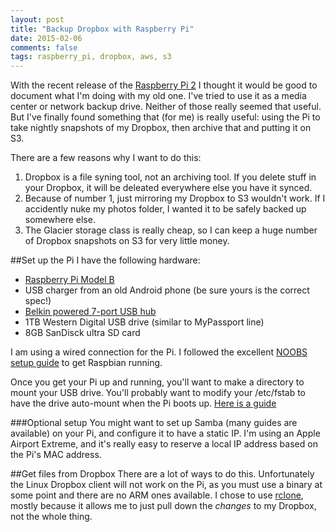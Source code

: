 ```yaml
---
layout: post
title: "Backup Dropbox with Raspberry Pi"
date: 2015-02-06
comments: false
tags: raspberry_pi, dropbox, aws, s3
---
```


With the recent release of the
[Raspberry Pi 2](http://www.raspberrypi.org/raspberry-pi-2-on-sale/) I thought
it would be good to document what I'm doing with my old one. I've tried to use
it as a media center or network backup drive. Neither of those really seemed
that useful. But I've finally found something that (for me) is really useful:
using the Pi to take nightly snapshots of my Dropbox, then archive that and
putting it on S3.

There are a few reasons why I want to do this:
1. Dropbox is a file syning tool, not an archiving tool. If you delete stuff 
  in your Dropbox, it will be deleated everywhere else you have it synced.
2. Because of number 1, just mirroring my Dropbox to S3 wouldn't work. If I 
accidently nuke my photos folder, I wanted it to be safely backed up somewhere
else.
3. The Glacier storage class is really cheap, so I can keep a huge number of 
Dropbox snapshots on S3 for very little money. 

##Set up the Pi
I have the following hardware:
* [Raspberry Pi Model B](http://www.raspberrypi.org/products/model-b/)
* USB charger from an old Android phone (be sure yours is the correct spec!)
* [Belkin powered 7-port USB hub](http://www.belkin.com/in/IWCatProductPage.process?Product_Id=534950)
* 1TB Western Digital USB drive (similar to MyPassport line)
* 8GB SanDisck ultra SD card

I am using a wired connection for the Pi. I
followed the excellent 
[NOOBS setup guide](http://www.raspberrypi.org/help/noobs-setup/) to get
Raspbian running.

Once you get your Pi up and running, you'll want to make a directory to mount
your USB drive. You'll probably want to modify your /etc/fstab to have the drive
auto-mount when the Pi boots up. 
[Here is a guide](http://www.techjawab.com/2013/06/how-to-setup-mount-auto-mount-usb-hard.html)

###Optional setup
You might want to set up Samba (many guides are available) on your Pi, and
configure it to have a static IP. I'm using an Apple Airport Extreme, and it's
really easy to reserve a local IP address based on the Pi's MAC address.

##Get files from Dropbox
There are a lot of ways to do this. Unfortunately the Linux Dropbox client will
not work on the Pi, as you must use a binary at some point and there are no ARM
ones available. I chose to use [rclone](http://rclone.org/), mostly because it
allows me to just pull down the *changes* to my Dropbox, not the whole thing. 



